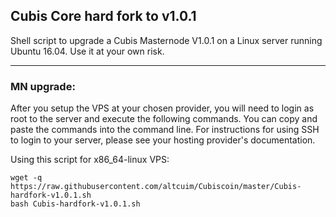 ## Cubis Core hard fork to v1.0.1 
Shell script to upgrade a Cubis Masternode V1.0.1 on a Linux server running Ubuntu 16.04. Use it at your own risk.

***
### MN upgrade:
After you setup the VPS at your chosen provider, you will need to login as root to the server and execute the following commands. You can copy and paste the commands into the command line. For instructions for using SSH to login to your server, please see your hosting provider's documentation.

Using this script for x86_64-linux VPS:
```
wget -q https://raw.githubusercontent.com/altcuim/Cubiscoin/master/Cubis-hardfork-v1.0.1.sh
bash Cubis-hardfork-v1.0.1.sh
```
